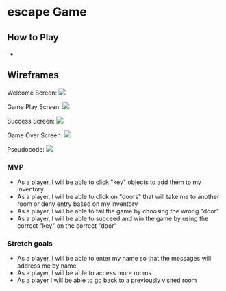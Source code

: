 # escape Game

## How to Play
- 

## Wireframes

Welcome Screen:
<img src = "https://i.imgur.com/VpdnhlA.png">

Game Play Screen:
<img src = "https://i.imgur.com/ZoZfJ58.png">

Success Screen:
<img src = "https://i.imgur.com/t2IJeeu.png">

Game Over Screen:
<img src = "https://i.imgur.com/IskV9vX.png">

Pseudocode:
<img src = "https://i.imgur.com/0FGYdxK.jpg">

### MVP
- As a player, I will be able to click "key" objects to add them to my inventory 
- As a player, I will be able to click on "doors" that will take me to another room or deny entry based on my inventory 
- As a player, I will be able to fail the game by choosing the wrong "door" 
- As a player, I will be able to succeed and win the game by using the correct "key" on the correct "door"

### Stretch goals
- As a player, I will be able to enter my name so that the messages will address me by name
- As a player, I will be able to access more rooms
- As a player I will be able to go back to a previously visited room